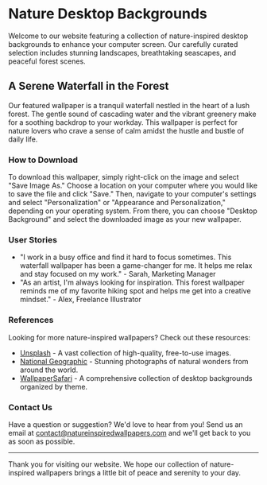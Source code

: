 <!--font:Poppins-->

# Nature Desktop Backgrounds

Welcome to our website featuring a collection of nature-inspired desktop backgrounds to enhance your computer screen. Our carefully curated selection includes stunning landscapes, breathtaking seascapes, and peaceful forest scenes.

## A Serene Waterfall in the Forest

Our featured wallpaper is a tranquil waterfall nestled in the heart of a lush forest. The gentle sound of cascading water and the vibrant greenery make for a soothing backdrop to your workday. This wallpaper is perfect for nature lovers who crave a sense of calm amidst the hustle and bustle of daily life.

### How to Download

To download this wallpaper, simply right-click on the image and select "Save Image As." Choose a location on your computer where you would like to save the file and click "Save." Then, navigate to your computer's settings and select "Personalization" or "Appearance and Personalization," depending on your operating system. From there, you can choose "Desktop Background" and select the downloaded image as your new wallpaper.

### User Stories

- "I work in a busy office and find it hard to focus sometimes. This waterfall wallpaper has been a game-changer for me. It helps me relax and stay focused on my work." - Sarah, Marketing Manager
- "As an artist, I'm always looking for inspiration. This forest wallpaper reminds me of my favorite hiking spot and helps me get into a creative mindset." - Alex, Freelance Illustrator

### References

Looking for more nature-inspired wallpapers? Check out these resources:

- [Unsplash](#) - A vast collection of high-quality, free-to-use images.
- [National Geographic](#) - Stunning photographs of natural wonders from around the world.
- [WallpaperSafari](#) - A comprehensive collection of desktop backgrounds organized by theme.

### Contact Us

Have a question or suggestion? We'd love to hear from you! Send us an email at [contact@natureinspiredwallpapers.com](mailto:contact@natureinspiredwallpapers.com) and we'll get back to you as soon as possible.

---

Thank you for visiting our website. We hope our collection of nature-inspired wallpapers brings a little bit of peace and serenity to your day.

<!--

Write me content for website with wallpaper which alt text is:

"A waterfall in the forest"

The name/title of the page should not be 1:1 copy of the alt text but rather a real content of the website which is using this wallpaper.

- Use markdown format 
- Start with heading
- Heading should be short and concise
- The content should look like a real website 
- The website should not be about the wallpaper, wallpaper is just a related background
- Heading should be contain work "wallpaper" or "background"
- Include real sections like references, contact, user stories, etc. use things relevant to the page purpose.
- Feel free to use structure like headings, bullets, numbering, blockquotes, paragraphs, horizontal lines, etc.
- You can use formatting like bold or _italic_
- You can include UTF-8 emojis
- Links should be only #hash anchors (and you can refer to the document itself)
- Do not include images


---


# Nature-Inspired Desktop Backgrounds

Welcome to our website featuring a collection of nature-inspired desktop backgrounds to enhance your computer screen. Our carefully curated selection includes stunning landscapes, breathtaking seascapes, and peaceful forest scenes.

## A Serene Waterfall in the Forest

Our featured wallpaper is a tranquil waterfall nestled in the heart of a lush forest. The gentle sound of cascading water and the vibrant greenery make for a soothing backdrop to your workday. This wallpaper is perfect for nature lovers who crave a sense of calm amidst the hustle and bustle of daily life.

### How to Download

To download this wallpaper, simply right-click on the image and select "Save Image As." Choose a location on your computer where you would like to save the file and click "Save." Then, navigate to your computer's settings and select "Personalization" or "Appearance and Personalization," depending on your operating system. From there, you can choose "Desktop Background" and select the downloaded image as your new wallpaper.

### User Stories

- "I work in a busy office and find it hard to focus sometimes. This waterfall wallpaper has been a game-changer for me. It helps me relax and stay focused on my work." - Sarah, Marketing Manager
- "As an artist, I'm always looking for inspiration. This forest wallpaper reminds me of my favorite hiking spot and helps me get into a creative mindset." - Alex, Freelance Illustrator

### References

Looking for more nature-inspired wallpapers? Check out these resources:

- [Unsplash](#) - A vast collection of high-quality, free-to-use images.
- [National Geographic](#) - Stunning photographs of natural wonders from around the world.
- [WallpaperSafari](#) - A comprehensive collection of desktop backgrounds organized by theme.

### Contact Us

Have a question or suggestion? We'd love to hear from you! Send us an email at [contact@natureinspiredwallpapers.com](mailto:contact@natureinspiredwallpapers.com) and we'll get back to you as soon as possible.

---

Thank you for visiting our website. We hope our collection of nature-inspired wallpapers brings a little bit of peace and serenity to your day.


---


Write me a Google font which is best fitting for the website.

Pick from the list:
- Alegreya
- Roboto
- Montserrat
- Great Vibes
- IBM Plex Sans
- Creepster
- Raleway
- Lobster
- Cinzel
- Orbitron
- Cinzel Decorative
- Exo 2
- Futura
- Cabin
- Inter
- Poppins
- Playfair Display
- Cormorant Garamond
- Dancing Script
- Lato
- Open Sans
- Barlow Condensed


Write just the font name nothing else.


---


Poppins

-->
